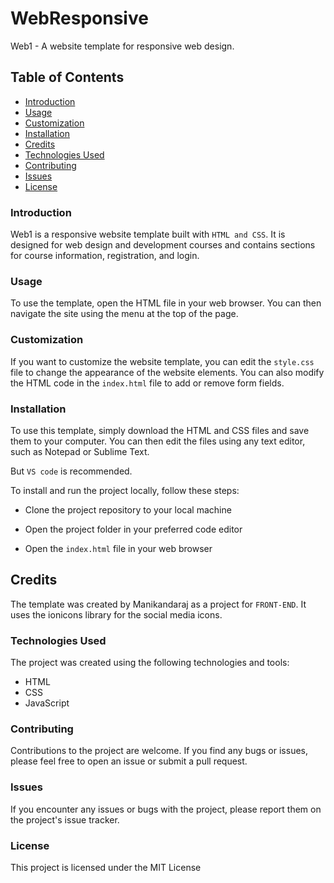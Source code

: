 # WebResponsive

Web1 - A website template for responsive web design.

## Table of Contents
- [Introduction](https://github.com/manikandaraj-T-N/ResponsiveWeb1/blob/main/README.md#introduction)
- [Usage](https://github.com/manikandaraj-T-N/ResponsiveWeb1/blob/main/README.md#usage)
- [Customization](https://github.com/manikandaraj-T-N/ResponsiveWeb1/blob/main/README.md#customization)
- [Installation](https://github.com/manikandaraj-T-N/ResponsiveWeb1/blob/main/README.md#installation)
- [Credits](https://github.com/manikandaraj-T-N/ResponsiveWeb1/blob/main/README.md#credits)
- [Technologies Used](https://github.com/manikandaraj-T-N/ResponsiveWeb1/blob/main/README.md#technologies-used)
- [Contributing](https://github.com/manikandaraj-T-N/ResponsiveWeb1/blob/main/README.md#contributing)
- [Issues](https://github.com/manikandaraj-T-N/ResponsiveWeb1/blob/main/README.md#issues)
- [License]()

### Introduction
Web1 is a responsive website template built with `HTML and CSS`. It is designed for web design and development courses and contains sections for course information, registration, and login.

### Usage
To use the template, open the HTML file in your web browser. You can then navigate the site using the menu at the top of the page.

### Customization
If you want to customize the website template, you can edit the `style.css` file to change the appearance of the website elements. You can also modify the HTML code in the `index.html` file to add or remove form fields.

### Installation
To use this template, simply download the HTML and CSS files and save them to your computer. You can then edit the files using any text editor, such as Notepad or Sublime Text.

But `VS code` is recommended.

To install and run the project locally, follow these steps:

- Clone the project repository to your local machine 

- Open the project folder in your preferred code editor
- Open the `index.html` file in your web browser

## Credits
The template was created by Manikandaraj as a project for `FRONT-END`. It uses the ionicons library for the social media icons.

### Technologies Used
The project was created using the following technologies and tools:

- HTML
- CSS
- JavaScript

### Contributing
Contributions to the project are welcome. If you find any bugs or issues, please feel free to open an issue or submit a pull request.

### Issues
If you encounter any issues or bugs with the project, please report them on the project's issue tracker.

### License
This project is licensed under the MIT License 


